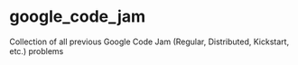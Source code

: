 # google_code_jam
Collection of all previous Google Code Jam (Regular, Distributed, Kickstart, etc.) problems
